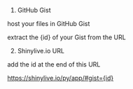 1. GitHub Gist

host your files in GitHub Gist

extract the {id} of your Gist from the URL

2. Shinylive.io URL

add the id at the end of this URL

https://shinylive.io/py/app/#gist={id}